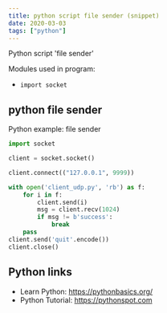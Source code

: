 ```yaml
---
title: python script file sender (snippet)
date: 2020-03-03
tags: ["python"]
---
```

Python script 'file sender'


Modules used in program: 
* `import socket`

## python file sender

Python example: file sender

```python
import socket

client = socket.socket()

client.connect(("127.0.0.1", 9999))

with open('client_udp.py', 'rb') as f:
    for i in f:
        client.send(i)
        msg = client.recv(1024)
        if msg != b'success':
            break
    pass
client.send('quit'.encode())
client.close()


```

## Python links

- Learn Python: https://pythonbasics.org/
- Python Tutorial: https://pythonspot.com
